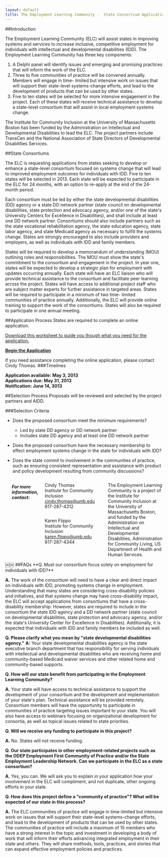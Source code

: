 ```yaml
---
layout: default
title: The Employment Learning Community -  State Consortium Application
---
```

##Introduction  

The Employment Learning Community (ELC) will assist states in improving systems and services to increase inclusive, competitive employment for individuals with intellectual and developmental disabilities (IDD). The Employment Learning Community has three key components:

1. A Delphi panel will identify issues and emerging and promising practices that will inform the work of the ELC.
2. Three to five communities of practice will be convened annually. Members will engage in time- limited but intensive work on issues that will support their state-level systems-change efforts, and lead to the development of products that can be used by other states.
3. Five to ten states will be selected for more intensive engagement in the project. Each of these states will receive technical assistance to develop a state-level consortium that will assist in local employment systems change.

The Institute for Community Inclusion at the University of Massachusetts Boston has been funded by the Administration on Intellectual and Developmental Disabilities to lead the ELC. The project partners include TransCen and the National Association of State Directors of Developmental Disabilities Services.

##State Consortiums

The ELC is requesting applications from states seeking to develop or enhance a state-level consortium focused on systems change that will lead to improved employment outcomes for individuals with IDD. Five to ten states will be selected in 2013. Each state will be expected to participate in the ELC for 24 months, with an option to re-apply at the end of the 24-month period.

Each consortium must be led by either the state developmental disabilities (DD) agency or a state DD network partner (state council on developmental disabilities, state protection and advocacy agency, and/or one of the state's University Centers for Excellence in Disabilities), and shall include at least one DD network partner. Consortiums should also include partners such as the state vocational rehabilitation agency, the state education agency, state labor agency, and state Medicaid agency as necessary to fulfill the systems change. States are strongly encouraged to also include providers and employers, as well as individuals with IDD and family members.

States will be required to develop a memorandum of understanding (MOU) outlining roles and responsibilities. The MOU must show the state's commitment to the consortium and engagement in the project. In year one, states will be expected to develop a strategic plan for employment with updates occurring annually.
Each state will have an ELC liaison who will provide technical assistance to the consortium and facilitate peer learning across the project. States will have access to additional project staff who are subject matter experts for further assistance in targeted areas. States will be required to participate in a minimum of two time- limited communities of practice annually. Additionally, the ELC will provide online training to support the work of the consortiums. States will also be required to participate in one annual meeting.

##Application Process
States are required to complete an online application. 

<div class="panel"><a href="img/State Application Form Worksheet.docx">Download this worksheet to guide you though what you need for the application.</a></div>

  <p><strong><a class="button" href="http://bit.ly/10RWGe2">Begin the Application</a></strong></p>

If you need assistance completing the online application, please contact Cindy Thomas.
###Timelines

**Application available: May 3, 2013  
Applications due: May 31, 2013  
Notification: June 14, 3013**

##Selection Process
Proposals will be reviewed and selected by the project partners and AIDD.

###Selection Criteria
- Does the proposed consortium meet the minimum requirements?
	- Led by state DD agency or DD network partner
	- Includes state DD agency and at least one DD network partner
- Does the proposed consortium have the necessary membership to effect employment systems change in the state for individuals with IDD?

- Does the state commit to involvement in the communities of practice, such as ensuring consistent representation and assistance with product and policy development resulting from community discussions?

<div class="large-12 columns">
      <hr />
            <h5>For more information, contact:</h5>
      <div class="row">
        <div class="large-6 columns">
          <p>Cindy Thomas<br>
Institute for Community Inclusion<br /> 
<a href="mailto:cindy.thomas@umb.edu">cindy.thomas@umb.edu</a><br />
617-287-4312</p>
        </div>
        <div class="large-6 columns">
          <p>Karen Flippo<br />
Institute for Community Inclusion<br /> 
<a href="mailto:karen.flippo@umb.edu">karen.flippo@umb.edu</a> 
<br />617-287-4344</p>
        </div>
      </div>
      <hr>
      <p>The Employment Learning Community is a project of the Institute for Community Inclusion at the University of Massachusetts Boston, and funded by the Administration
on Intellectual and Developmental Disabilities, Administration for Community Living, US Department of Health and Human Services.</p>
    </div>
￼￼
##FAQs
**Q. Must our consortium focus solely on employment for individuals with IDD?**

**A.** The work of the consortium will need to have a clear and direct impact on individuals with IDD, promoting systems change in employment. Understanding that many states are considering cross-disability policies and initiatives, and that systems change may have cross-disability impact, the ELC will accept applications from consortiums that have a cross-disability membership. However, states are required to include in the consortium the state IDD agency and a DD network partner (state council on developmental disabilities, state protection and advocacy agency, and/or the state's University Center for Excellence in Disabilities). Additionally, it is expected that individuals with IDD and family members be included as well.

**Q. Please clarify what you mean by "state developmental disabilities agency."**
**A:** Your state developmental disabilities agency is the state executive branch department that has responsibility for serving individuals with intellectual and developmental disabilities who are receiving home and community-based Medicaid waiver services and other related home and community-based supports.

**Q. How will our state benefit from participating in the Employment Learning Community?**

**A.** Your state will have access to technical assistance to support the development of your consortium and the development and implementation of your state's plan. Technical assistance will be provided remotely. Consortium members will have the opportunity to participate in communities of practice targeting issues important to your state. You will also have access to webinars focusing on organizational development for consortia, as well as topical issues related to state priorities.

**Q. Will we receive any funding to participate in this project?**

**A.** No. States will not receive funding.

**Q. Our state participates in other employment-related projects such as the ODEP Employment First Community of Practice and/or the State Employment Leadership Network. Can we participate in the ELC as a state consortium?**

**A.** Yes, you can. We will ask you to explain in your application how your involvement in the ELC will compliment, and not duplicate, other ongoing efforts in your state.

**Q. How does this project define a "community of practice"? What will be expected of our state in this process?**

**A.** The ELC communities of practice will engage in time-limited but intensive work on issues that will support their state-level systems-change efforts, and lead to the development of products that can be used by other states. The communities of practice will include a maximum of 15 members who have a strong interest in the topic and investment in developing a body of work that will inform their efforts advancing integrated employment in their state and others. They will share methods, tools, practices, and stories that can expand effective employment policies and practices.